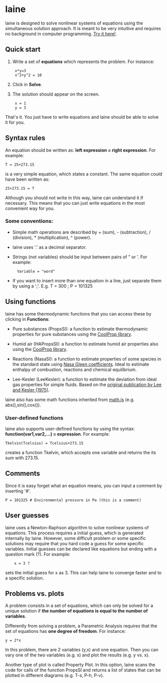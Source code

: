 # laine
laine is designed to solve nonlinear systems of equations using the simultaneous solution approach. It is meant to be very intuitive and requires no background in computer programming. [Try it here!](https://srnogueira.github.io/laine).

## Quick start
1. Write a set of **equations** which represents the problem. For instance: 

        x*y=3 
        x^2+y^2 = 10

2. Click in **Solve**.
3. The solution should appear on the screen.

        x = 1
        y = 3

That's it. You just have to write equations and laine should be able to solve it for you.

## Syntax rules
An equation should be written as: **left expression = right expression**. For example:

    T = 25+273.15

is a very simple equation, which states a constant. The same equation could have been written as:

    25+273.15 = T

Although you should not write in this way, laine can understand it if necessary. This means that you can just write equations in the most convenient way for you.

### Some conventions:
- Simple math operations are described by \+ (sum), \- (subtraction), \/ (division), \* (multiplication), \^ (power).
- laine uses '.' as a decimal separator.
- Strings (not variables) should be input between pairs of " or '. For example:
 
        Variable = "word"

- If you want to insert more than one equation in a line, just separate them by using a ';'. E.g. T = 300 ; P = 101325


## Using functions 

laine has some thermodynamic functions that you can access these by clicking in **Functions**:

- Pure substances (PropsSI): a function to estimate thermodynamic properties for
  pure substances using the [CoolProp library](http://www.coolprop.org/).  

- Humid air (HAPropsSI): a function to estimate humid air properties also using
  the [CoolProp library](http://www.coolprop.org/).

- Reactions (NasaSI): a function to estimate properties of some species in the
  standard state using [Nasa Gleen coefficients](https://ntrs.nasa.gov/archive/nasa/casi.ntrs.nasa.gov/20020085330.pdf). Ideal to estimate
  enthalpy of combustion, reactions and chemical equilibrium.

- Lee-Kesler (LeeKesler): a function to estimate the deviation from ideal gas
  properties for simple fluids. Based on the [original publication by
  Lee and Kesler (1975)](https://aiche.onlinelibrary.wiley.com/doi/10.1002/aic.690210313).

laine also has some math functions inherited from [math.js](https://mathjs.org/docs/reference/functions.html)
(e.g. abs(),sin(),cos()).

### User-defined functions
laine also supports user-defined functions by using the syntax: **function(var1,var2,...) = expression**. For example:

    Tkelvin(Tcelsius) = Tcelsius+273.15

creates a function Tkelvin, which accepts one variable and returns the its sum with 273.15. 

## Comments

Since it is easy forget what an equation means, you can input a comment by inserting '#'.

    P = 101325 # Environmental pressure in Pa (this is a comment) 

## User guesses

laine uses a Newton-Raphson algorithm to solve nonlinear systems of equations. This process requires a initial guess, which is generated internally by laine. However, some difficult problem or some specific solutions may require that you hard code a guess for some specific variables. Initial guesses can be declared like equations but ending with a question mark (?). For example:

        x = 3 ?

sets the initial guess for x as 3. This can help laine to converge faster and to a specific solution.

## Problems vs. plots
A problem consists in a set of equations, which can only be solved for a unique solution if **the number of equations is equal to the number of variables**.

Differently from solving a problem, a Parametric Analysis requires that the set of equations has **one degree of freedom**. For instance:

    y = 2*x

In this problem, there are 2 variables (y,x) and one equation. Then you can vary one of the two variables (e.g. x) and plot the results (e.g. y vs. x).

Another type of plot is called Property Plot. In this option, laine scans the code for calls of the function PropsSI and returns a list of states that can be plotted in different diagrams (e.g. T-s, P-h, P-v).
